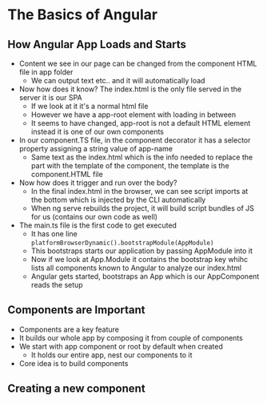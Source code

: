# The Basics of Angular

## How Angular App Loads and Starts
* Content we see in our page can be changed from the component HTML file in app folder
  * We can output text etc.. and it will automatically load
* Now how does it know? The index.html is the only file served in the server it is our SPA
  * If we look at it it's a normal html file
  * However we have a app-root element with loading in between
  * It seems to have changed, app-root is not a default HTML element instead it is one of our own components
* In our component.TS file, in the component decorator it has a selector property assigning a string value of app-name
  * Same text as the index.html which is the info needed to replace the part with the template of the component, the template is the component.HTML file
* Now how does it trigger and run over the body?
  * In the final index.html in the browser, we can see script imports at the bottom which is injected by the CLI automatically
  * When ng serve rebuilds the project, it will build script bundles of JS for us (contains our own code as well)
* The main.ts file is the first code to get executed
  * It has one line `platformBrowserDynamic().bootstrapModule(AppModule)`
  * This bootstraps starts our application by passing AppModule into it
  * Now if we look at App.Module it contains the bootstrap key whihc lists all components known to Angular to analyze our index.html
  * Angular gets started, bootstraps an App which is our AppComponent reads the setup

## Components are Important
* Components are a key feature
* It builds our whole app by composing it from couple of components
* We start with app component or root by default when created
  * It holds our entire app, nest our components to it
* Core idea is to build components

## Creating a new component
